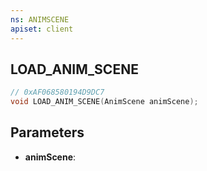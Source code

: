 ```yaml
---
ns: ANIMSCENE
apiset: client
---
```

## LOAD_ANIM_SCENE

```c
// 0xAF068580194D9DC7
void LOAD_ANIM_SCENE(AnimScene animScene);
```


## Parameters
* **animScene**:



